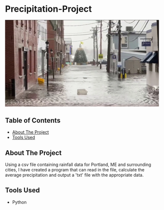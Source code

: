 # Precipitation-Project

![PortlandImage](Images/PortlandPrecip.png)

## Table of Contents
- [About The Project](#about-the-project)
- [Tools Used](#tools-used)

## About The Project
Using a csv file containing rainfall data for Portland, ME and surrounding cities, I have created 
a program that can read in the file, calculate the average precipitation and output a 
'txt' file with the appropriate data.

## Tools Used
- Python
